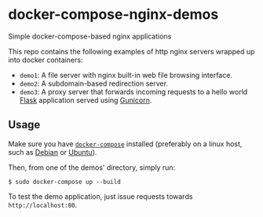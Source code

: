 # docker-compose-nginx-demos
Simple docker-compose-based nginx applications

This repo contains the following examples of http nginx servers wrapped up into docker containers:

- `demo1`: A file server with nginx built-in web file browsing interface.
- `demo2`: A subdomain-based redirection server.
- `demo3`: A proxy server that forwards incoming requests to a hello world [Flask](https://flask.palletsprojects.com) application served using [Gunicorn](https://gunicorn.org/).

## Usage
Make sure you have [`docker-compose`](https://docs.docker.com/compose/install/) installed (preferably on a linux host, such as [Debian](https://www.debian.org/) or [Ubuntu](https://ubuntu.com/)).

Then, from one of the demos' directory, simply run:
```
$ sudo docker-compose up --build
```

To test the demo application, just issue requests towards `http://localhost:80`.
